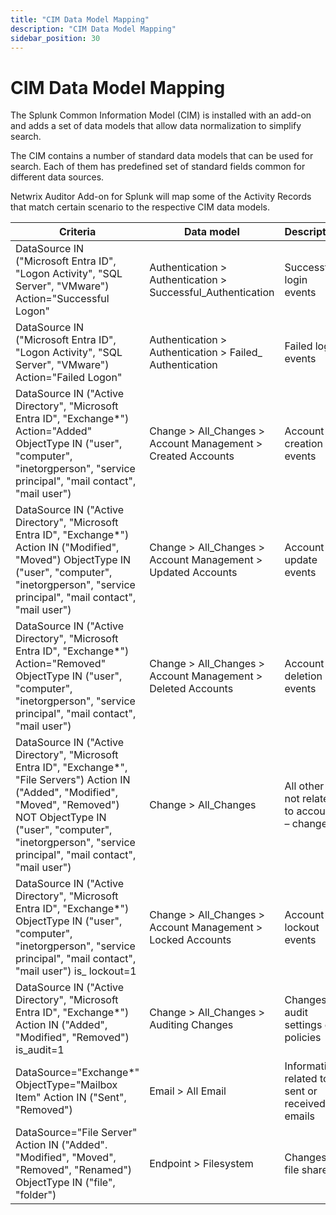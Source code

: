 ```yaml
---
title: "CIM Data Model Mapping"
description: "CIM Data Model Mapping"
sidebar_position: 30
---
```


# CIM Data Model Mapping

The Splunk Common Information Model (CIM) is installed with an add-on and adds a set of data models
that allow data normalization to simplify search.

The CIM contains a number of standard data models that can be used for search. Each of them has
predefined set of standard fields common for different data sources.

Netwrix Auditor Add-on for Splunk will map some of the Activity Records that match certain scenario
to the respective CIM data models.

| Criteria                                                                                                                                                                                                                                             | Data model                                                   | Description                                    |
| ---------------------------------------------------------------------------------------------------------------------------------------------------------------------------------------------------------------------------------------------------- | ------------------------------------------------------------ | ---------------------------------------------- |
| DataSource IN ("Microsoft Entra ID", "Logon Activity", "SQL Server", "VMware") Action="Successful Logon"                                                                                                                                             | Authentication > Authentication > Successful_Authentication  | Successful login events                        |
| DataSource IN ("Microsoft Entra ID", "Logon Activity", "SQL Server", "VMware") Action="Failed Logon"                                                                                                                                                 | Authentication > Authentication > Failed\_ Authentication    | Failed login events                            |
| DataSource IN ("Active Directory", "Microsoft Entra ID", "Exchange\*") Action="Added" ObjectType IN ("user", "computer", "inetorgperson", "service principal", "mail contact", "mail user")                                                          | Change > All_Changes > Account Management > Created Accounts | Account creation events                        |
| DataSource IN ("Active Directory", "Microsoft Entra ID", "Exchange\*") Action IN ("Modified", "Moved") ObjectType IN ("user", "computer", "inetorgperson", "service principal", "mail contact", "mail user")                                         | Change > All_Changes > Account Management > Updated Accounts | Account update events                          |
| DataSource IN ("Active Directory", "Microsoft Entra ID", "Exchange\*") Action="Removed" ObjectType IN ("user", "computer", "inetorgperson", "service principal", "mail contact", "mail user")                                                        | Change > All_Changes > Account Management > Deleted Accounts | Account deletion events                        |
| DataSource IN ("Active Directory", "Microsoft Entra ID", "Exchange\*", "File Servers") Action IN ("Added", "Modified", "Moved", "Removed") NOT ObjectType IN ("user", "computer", "inetorgperson", "service principal", "mail contact", "mail user") | Change > All_Changes                                         | All other – not related to accounts – changes  |
| DataSource IN ("Active Directory", "Microsoft Entra ID", "Exchange\*") ObjectType IN ("user", "computer", "inetorgperson", "service principal", "mail contact", "mail user") is\_ lockout=1                                                          | Change > All_Changes > Account Management > Locked Accounts  | Account lockout events                         |
| DataSource IN ("Active Directory", "Microsoft Entra ID", "Exchange\*") Action IN ("Added", "Modified", "Removed") is_audit=1                                                                                                                         | Change > All_Changes > Auditing Changes                      | Changes to audit settings or policies          |
| DataSource="Exchange\*" ObjectType="Mailbox Item" Action IN ("Sent", "Removed")                                                                                                                                                                      | Email > All Email                                            | Information related to sent or received emails |
| DataSource="File Server" Action IN ("Added". "Modified", "Moved", "Removed", "Renamed") ObjectType IN ("file", "folder")                                                                                                                             | Endpoint > Filesystem                                        | Changes to file shares                         |
